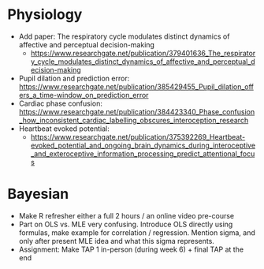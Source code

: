 # Physiology

- Add paper: The respiratory cycle modulates distinct dynamics of affective and perceptual decision-making
  - https://www.researchgate.net/publication/379401636_The_respiratory_cycle_modulates_distinct_dynamics_of_affective_and_perceptual_decision-making
- Pupil dilation and prediction error: https://www.researchgate.net/publication/385429455_Pupil_dilation_offers_a_time-window_on_prediction_error
- Cardiac phase confusion: https://www.researchgate.net/publication/384423340_Phase_confusion_how_inconsistent_cardiac_labelling_obscures_interoception_research
- Heartbeat evoked potential:
  - https://www.researchgate.net/publication/375392269_Heartbeat-evoked_potential_and_ongoing_brain_dynamics_during_interoceptive_and_exteroceptive_information_processing_predict_attentional_focus

# Bayesian

- Make R refresher either a full 2 hours / an online video pre-course
- Part on OLS vs. MLE very confusing. Introduce OLS directly using formulas, make example for correlation / regression. Mention sigma, and only after present MLE idea and what this sigma represents.
- Assignment: Make TAP 1 in-person (during week 6) + final TAP at the end
